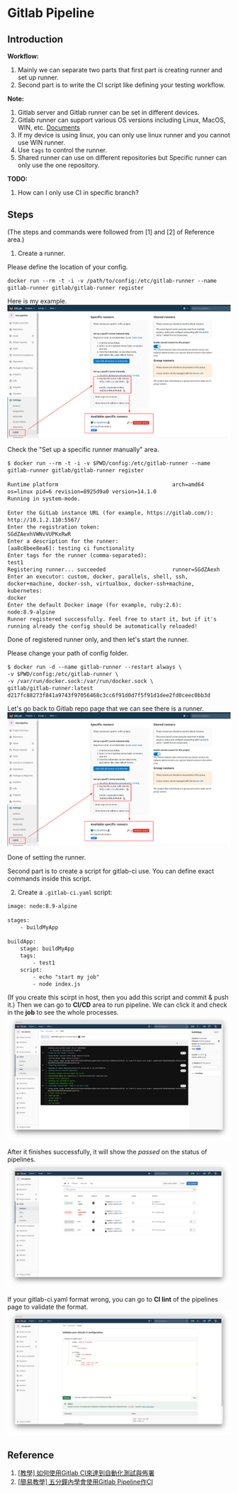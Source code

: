 # Gitlab Pipeline

## Introduction

**Workflow:**
1. Mainly we can separate two parts that first part is creating runner and set up runner. 
2. Second part is to write the CI script like defining your testing workflow.

**Note:**
1. Gitlab server and Gitlab runner can be set in different devices.
2. Gitlab runner can support various OS versions including Linux, MacOS, WIN, etc. [Documents](https://docs.gitlab.com/runner/install/)
3. If my device is using linux, you can only use linux runner and you cannot use WIN runner.
4. Use `tags` to control the runner.
5. Shared runner can use on different repositories but Specific runner can only use the one repository.

**TODO:**
1. How can I only use CI in specific branch?

## Steps

(The steps and commands were followed from [1] and [2] of Reference area.)

1. Create a runner.

Please define the location of your config. 
```
docker run --rm -t -i -v /path/to/config:/etc/gitlab-runner --name gitlab-runner gitlab/gitlab-runner register
```

Here is my example.
![](./assets/setting-ci.png)

Check the "Set up a specific runner manually" area.

```
$ docker run --rm -t -i -v $PWD/config:/etc/gitlab-runner --name gitlab-runner gitlab/gitlab-runner register

Runtime platform                                    arch=amd64 os=linux pid=6 revision=8925d9a0 version=14.1.0
Running in system-mode.                            
                                                   
Enter the GitLab instance URL (for example, https://gitlab.com/):
http://10.1.2.110:5567/
Enter the registration token:
SGdZAexhVWNvVUPKxRwR
Enter a description for the runner:
[aa8c8bee8ea6]: testing ci functionality
Enter tags for the runner (comma-separated):
test1
Registering runner... succeeded                     runner=SGdZAexh
Enter an executor: custom, docker, parallels, shell, ssh, docker+machine, docker-ssh, virtualbox, docker-ssh+machine, kubernetes:
docker
Enter the default Docker image (for example, ruby:2.6):
node:8.9-alpine
Runner registered successfully. Feel free to start it, but if it's running already the config should be automatically reloaded! 
```

Done of registered runner only, and then let's start the runner.

Please change your path of config folder.
```
$ docker run -d --name gitlab-runner --restart always \   
-v $PWD/config:/etc/gitlab-runner \ 
-v /var/run/docker.sock:/var/run/docker.sock \
gitlab/gitlab-runner:latest
d217fc88273f841a9743f97056468c3cc6f91d0d7f5f91d1dee2fd0ceec0bb3d
```
Let's go back to Gitlab repo page that we can see there is a runner.
![](./assets/setting-ci.png)

Done of setting the runner.

Second part is to create a script for gitlab-ci use. 
You can define exact commands inside this script.

2. Create a `.gitlab-ci.yaml` script:
```
image: node:8.9-alpine

stages:
    - buildMyApp
    
buildApp:
    stage: buildMyApp
    tags: 
        - test1
    script:
        - echo "start my job"
        - node index.js
```
(If you create this scirpt in host, then you add this script and commit & push it.)
Then we can go to **CI/CD** area to run pipeline.
We can click it and check in the **job** to see the whole processes.
![](./assets/job-ci.png)

After it finishes successfully, it will show the *passed* on the status of pipelines.
![](./assets/status-ci.png)

If your gitlab-ci.yaml format wrong, you can go to **CI lint** of the pipelines page to validate the format.
![](./assets/ci-lint.png)

## Reference

1. [[教學] 如何使用Gitlab CI來達到自動化測試與佈署](https://xenby.com/b/178-%E6%95%99%E5%AD%B8-%E5%A6%82%E4%BD%95%E4%BD%BF%E7%94%A8gitlab-ci%E4%BE%86%E9%81%94%E5%88%B0%E8%87%AA%E5%8B%95%E5%8C%96%E6%B8%AC%E8%A9%A6%E8%88%87%E4%BD%88%E7%BD%B2)
2. [[簡易教學] 五分鐘內學會使用Gitlab Pipeline作CI](http://andy51002000.blogspot.com/2019/11/gitlabcicd.html)